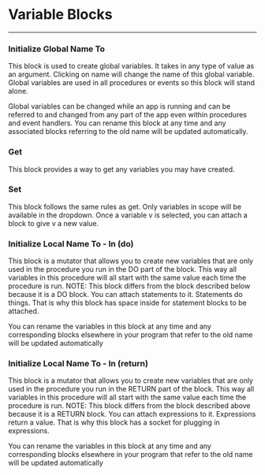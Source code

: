 <!--
  Copyright © 2013-2021 MIT, All rights reserved
  Released under the Apache License, Version 2.0
  http://www.apache.org/licenses/LICENSE-2.0
-->

# Variable Blocks

---

### Initialize Global Name To

<div id = "global_declaration" type = "ai-2-block"></div> 

This block is used to create global variables. It takes in any type of value as an argument. Clicking on name will change the name of this global variable. Global variables are used in all procedures or events so this block will stand alone.

Global variables can be changed while an app is running and can be referred to and changed from any part of the app even within procedures and event handlers. You can rename this block at any time and any associated blocks referring to the old name will be updated automatically.

### Get

<div id = "lexical_variable_get" type = "ai-2-default-block"></div> 

This block provides a way to get any variables you may have created.

### Set

<div id = "lexical_variable_set" type = "ai-2-default-block"></div> 

This block follows the same rules as get. Only variables in scope will be available in the dropdown. Once a variable v is selected, you can attach a block to give v a new value.

### Initialize Local Name To - In (do)

<div id = "local_declaration_statement" type = "ai-2-block"></div> 

This block is a mutator that allows you to create new variables that are only used in the procedure you run in the DO part of the block. This way all variables in this procedure will all start with the same value each time the procedure is run. NOTE: This block differs from the block described below because it is a DO block. You can attach statements to it. Statements do things. That is why this block has space inside for statement blocks to be attached.

You can rename the variables in this block at any time and any corresponding blocks elsewhere in your program that refer to the old name will be updated automatically

### Initialize Local Name To - In (return)

<div id = "local_declaration_expression" type = "ai-2-block"></div> 

This block is a mutator that allows you to create new variables that are only used in the procedure you run in the RETURN part of the block. This way all variables in this procedure will all start with the same value each time the procedure is run. NOTE: This block differs from the block described above because it is a RETURN block. You can attach expressions to it. Expressions return a value. That is why this block has a socket for plugging in expressions.

You can rename the variables in this block at any time and any corresponding blocks elsewhere in your program that refer to the old name will be updated automatically
